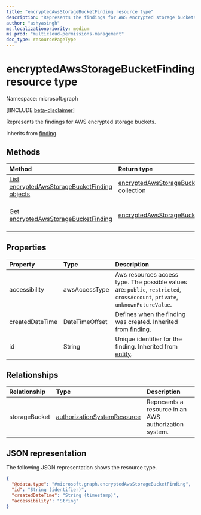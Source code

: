 ```yaml
---
title: "encryptedAwsStorageBucketFinding resource type"
description: "Represents the findings for AWS encrypted storage buckets."
author: "ashyasingh"
ms.localizationpriority: medium
ms.prod: "multicloud-permissions-management"
doc_type: resourcePageType
---
```


# encryptedAwsStorageBucketFinding resource type

Namespace: microsoft.graph

[!INCLUDE [beta-disclaimer](../../includes/beta-disclaimer.md)]

Represents the findings for AWS encrypted storage buckets.

Inherits from [finding](../resources/finding.md).

## Methods
|Method|Return type|Description|
|:---|:---|:---|
|[List encryptedAwsStorageBucketFinding objects](../api/encryptedawsstoragebucketfinding-list.md)|[encryptedAwsStorageBucketFinding](../resources/encryptedawsstoragebucketfinding.md) collection|Get a list of the [encryptedAwsStorageBucketFinding](../resources/encryptedawsstoragebucketfinding.md) objects and their properties.|
|[Get encryptedAwsStorageBucketFinding](../api/encryptedawsstoragebucketfinding-get.md)|[encryptedAwsStorageBucketFinding](../resources/encryptedawsstoragebucketfinding.md)|Read the properties and relationships of an [encryptedAwsStorageBucketFinding](../resources/encryptedawsstoragebucketfinding.md) object.|

## Properties
|Property|Type|Description|
|:---|:---|:---|
|accessibility|awsAccessType|Aws resources access type. The possible values are: `public`, `restricted`, `crossAccount`, `private`, `unknownFutureValue`.|
|createdDateTime|DateTimeOffset|Defines when the finding was created. Inherited from [finding](../resources/finding.md).|
|id|String|Unique identifier for the finding. Inherited from [entity](../resources/entity.md).|

## Relationships
|Relationship|Type|Description|
|:---|:---|:---|
|storageBucket|[authorizationSystemResource](../resources/authorizationsystemresource.md)|Represents a resource in an AWS authorization system.|

## JSON representation
The following JSON representation shows the resource type.
<!-- {
  "blockType": "resource",
  "keyProperty": "id",
  "@odata.type": "microsoft.graph.encryptedAwsStorageBucketFinding",
  "baseType": "microsoft.graph.finding",
  "openType": false
}
-->
``` json
{
  "@odata.type": "#microsoft.graph.encryptedAwsStorageBucketFinding",
  "id": "String (identifier)",
  "createdDateTime": "String (timestamp)",
  "accessibility": "String"
}
```

